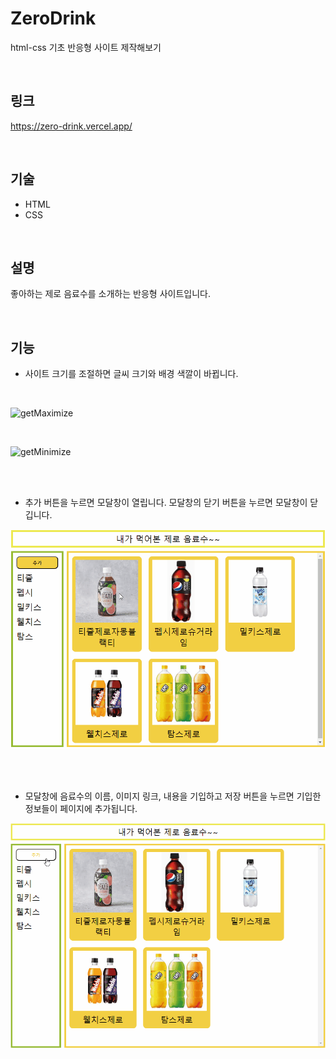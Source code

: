 # ZeroDrink
html-css 기초 반응형 사이트 제작해보기

<br>

## 링크
https://zero-drink.vercel.app/

<br>

## 기술
- HTML
- CSS


<br>

## 설명
좋아하는 제로 음료수를 소개하는 반응형 사이트입니다.

<br>

## 기능
- 사이트 크기를 조절하면 글씨 크기와 배경 색깔이 바뀝니다.

<br>

![getMaximize](https://user-images.githubusercontent.com/105267838/232800501-9f0d1c26-c7b4-4389-ab81-a391a25993a8.gif)

<br>

![getMinimize](https://user-images.githubusercontent.com/105267838/232800686-26b26bf9-ed6d-486b-9d36-d322cccf1f99.gif)

<br><br>

- 추가 버튼을 누르면 모달창이 열립니다. 모달창의 닫기 버튼을 누르면 모달창이 닫깁니다.

![modal](https://github.com/yoon052/zeroDrink/blob/main/docs/modal.gif)

<br><br>

- 모달창에 음료수의 이름, 이미지 링크, 내용을 기입하고 저장 버튼을 누르면 기입한 정보들이 페이지에 추가됩니다.

![addItem](https://github.com/yoon052/zeroDrink/blob/main/docs/addItem.gif)

